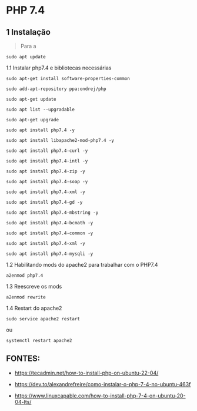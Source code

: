 PHP 7.4
==========================

## 1 Instalação

> Para a

`sudo apt update`

1.1 Instalar php7.4 e bibliotecas necessárias

`sudo apt-get install software-properties-common`

`sudo add-apt-repository ppa:ondrej/php`

`sudo apt-get update`

`sudo apt list --upgradable`

`sudo apt-get upgrade`

`sudo apt install php7.4 -y`

`sudo apt install libapache2-mod-php7.4 -y`

`sudo apt install php7.4-curl -y`

`sudo apt install php7.4-intl -y`

`sudo apt install php7.4-zip -y`

`sudo apt install php7.4-soap -y`

`sudo apt install php7.4-xml -y`

`sudo apt install php7.4-gd -y`

`sudo apt install php7.4-mbstring -y`

`sudo apt install php7.4-bcmath -y`

`sudo apt install php7.4-common -y`

`sudo apt install php7.4-xml -y`

`sudo apt install php7.4-mysqli -y`

1.2 Habilitando mods do apache2 para trabalhar com o PHP7.4

`a2enmod php7.4`

1.3 Reescreve os mods

`a2enmod rewrite`

1.4 Restart do apache2

`sudo service apache2 restart`

ou

`systemctl restart apache2`

## FONTES:

* <https://tecadmin.net/how-to-install-php-on-ubuntu-22-04/>

* <https://dev.to/alexandrefreire/como-instalar-o-php-7-4-no-ubuntu-463f>

* <https://www.linuxcapable.com/how-to-install-php-7-4-on-ubuntu-20-04-lts/>
